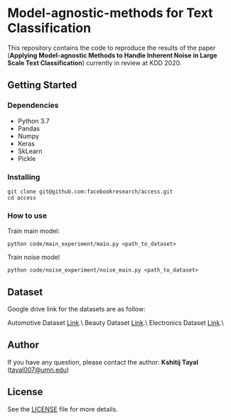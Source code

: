 # Model-agnostic-methods for Text Classification

This repository contains the code to reproduce the results of the paper (**Applying Model-agnostic Methods to Handle Inherent Noise in Large Scale Text Classification**) currently in review at KDD 2020. 


## Getting Started

### Dependencies

* Python 3.7
* Pandas
* Numpy
* Keras
* SkLearn
* Pickle

### Installing

```
git clone git@github.com:facebookresearch/access.git
cd access
```

### How to use

Train main model:
```
python code/main_experiment/main.py <path_to_dataset>
```

Train noise model
```
python code/noise_experiment/noise_main.py <path_to_dataset>
```

## Dataset

Google drive link for the datasets are as follow:

Automotive Dataset [Link](https://drive.google.com/open?id=1w2YuR1knf3LJPfq6wVxo3frHlbqP6BqA).\\
Beauty Dataset [Link](https://drive.google.com/open?id=1rNNSdGvMcivdXI72SGvrd_Td1Ah2_Vo7).\\
Electronics Dataset [Link](https://drive.google.com/open?id=1qDX8gBWrG0pdqqkJS8HUtI6K3kKtKfuR).\\


## Author

If you have any question, please contact the author:
**Kshitij Tayal** ([tayal007@umn.edu](mailto:tayal007@umn.edu))

## License

See the [LICENSE](LICENSE) file for more details.
